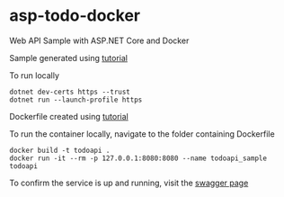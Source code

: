 # asp-todo-docker
Web API Sample with ASP.NET Core and Docker

Sample generated using [tutorial](https://learn.microsoft.com/en-us/aspnet/core/tutorials/first-web-api?view=aspnetcore-8.0&tabs=visual-studio-code)

To run locally
```
dotnet dev-certs https --trust
dotnet run --launch-profile https
```

Dockerfile created using [tutorial](https://learn.microsoft.com/en-us/aspnet/core/host-and-deploy/docker/building-net-docker-images?view=aspnetcore-8.0)

To run the container locally, navigate to the folder containing Dockerfile
```
docker build -t todoapi .
docker run -it --rm -p 127.0.0.1:8080:8080 --name todoapi_sample todoapi
```

To confirm the service is up and running, visit the [swagger page](http://localhost:8080/swagger/index.html)